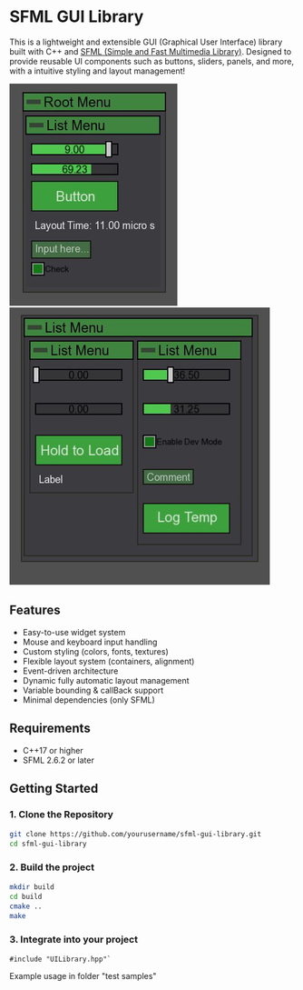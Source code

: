 # SFML GUI Library

This is a lightweight and extensible GUI (Graphical User Interface) library built with C++ and [SFML (Simple and Fast Multimedia Library)](https://www.sfml-dev.org/). Designed to provide reusable UI components such as buttons, sliders, panels, and more, with a intuitive styling and layout management!

![example 1](assets/pictures/GUI1.JPG)
![example 2](assets/pictures/GUI2.JPG)

## Features

- Easy-to-use widget system
- Mouse and keyboard input handling
- Custom styling (colors, fonts, textures)
- Flexible layout system (containers, alignment)
- Event-driven architecture
- Dynamic fully automatic layout management
- Variable bounding & callBack support
- Minimal dependencies (only SFML)


## Requirements

- C++17 or higher
- SFML 2.6.2 or later

## Getting Started

### 1. Clone the Repository

```bash
git clone https://github.com/yourusername/sfml-gui-library.git
cd sfml-gui-library
```

### 2. Build the project

```bash
mkdir build
cd build
cmake ..
make
```

### 3. Integrate into your project
```
#include "UILibrary.hpp"`
```

Example usage in folder "test samples"
